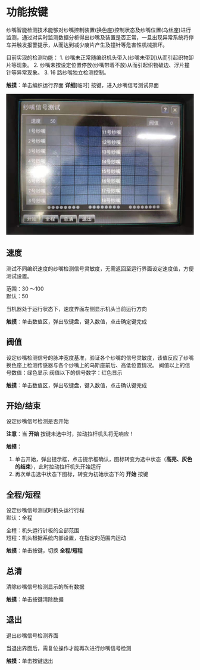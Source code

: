 # 功能按键

纱嘴智能检测技术能够对纱嘴控制装置\(换色座\)控制状态及纱嘴位置\(乌丝座\)进行监测，通过对实时监测数据分析得出纱嘴及装置是否正常，一旦出现异常系统将停车并触发报警提示，从而达到减少废片产生及撞针等危害性机械损坏。

目前实现的检测功能： 1. 纱嘴未正常随编织机头带入\(纱嘴未带到\)从而引起织物卸片等现象。 2. 纱嘴未按设定位置停放\(纱嘴带着不放\)从而引起织物破边、浮片撞针等异常现象。 3. 16 路纱嘴独立检测控制。

**触摸**：单击编织运行界面 **详细**\[临时\] 按键，进入纱嘴信号测试界面

![](../.gitbook/assets/zi-pao-shi-sha-zui.jpg)

## 速度

测试不同编织速度的纱嘴检测信号灵敏度，无需返回至运行界面设定速度值，方便测试设置。

范围：30 ～100  
默认：50

当机器处于运行状态下，速度界面左侧显示机头当前运行方向

**触摸**：单击数值区，弹出软键盘，键入数值，点击确定键完成

## 阀值

设定纱嘴检测信号的脉冲宽度基准，验证各个纱嘴的信号灵敏度，该值反应了纱嘴换色座上检测传感器与各个纱嘴上的乌斯座前后、高低位置情况。 阀值以上的信号数值：绿色显示 阀值以下的信号数字：红色显示

**触摸**：单击数值区，弹出软键盘，键入数值，点击确认键完成

## 开始/结束

设定纱嘴信号检测是否开始

**注意**：当 **开始** 按键未选中时，拉动拉杆机头将无响应！

**触摸**：

1. 单击开始，弹出提示框，点击提示框确认，图标转变为选中状态（**高亮、灰色的结束**），此时拉动拉杆机头开始运行
2. 再次单击选中状态下图标，转变为初始状态下的 **开始** 按键

## 全程/短程

设定纱嘴信号测试时机头运行行程  
默认：全程

全程：机头运行针板的全部范围  
短程：机头根据系统内部设置，在指定的范围内运动

**触摸**：单击按键，切换 **全程/短程**

## 总清

清除纱嘴信号检测显示的所有数据

**触摸**：单击按键清除数据

## 退出

退出纱嘴信号检测界面

当退出界面后，需复位操作才能再次进行纱嘴信号检测

**触摸**：单击按键退出

